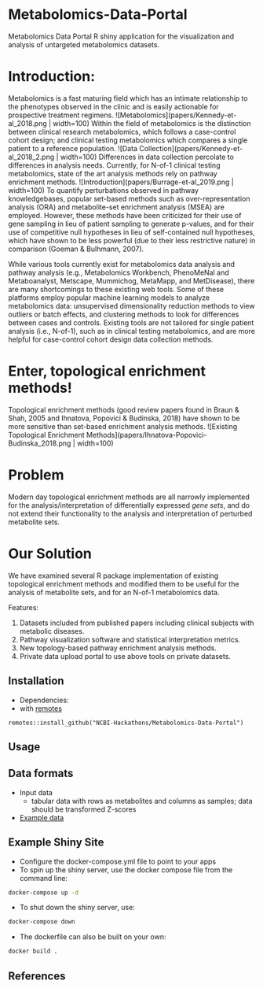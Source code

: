 # Metabolomics-Data-Portal
Metabolomics Data Portal R shiny application for the visualization and analysis of untargeted metabolomics datasets.

# Introduction:
Metabolomics is a fast maturing field which has an intimate relationship to the phenotypes observed in the clinic and is easily actionable for prospective treatment regimens. 
![Metabolomics](papers/Kennedy-et-al_2018.png | width=100)
Within the field of metabolomics is the distinction between clinical research metabolomics, which follows a case-control cohort design; and clinical testing metabolomics which compares a single patient to a reference population.
![Data Collection](papers/Kennedy-et-al_2018_2.png | width=100)
Differences in data collection percolate to differences in analysis needs. Currently, for N-of-1 clinical testing metabolomics, state of the art analysis methods rely on pathway enrichment methods.
![Introduction](papers/Burrage-et-al_2019.png | width=100)
To quantify perturbations observed in pathway knowledgebases, popular set-based methods such as over-representation analysis (ORA) and metabolite-set enrichment analysis (MSEA) are employed. However, these methods have been criticized for their use of gene sampling in lieu of patient sampling to generate p-values, and for their use of competitive null hypotheses in lieu of self-contained null hypotheses, which have shown to be less powerful (due to their less restrictive nature) in comparison (Goeman & Bulhmann, 2007). 

While various tools currently exist for metabolomics data analysis and pathway analysis (e.g., Metabolomics Workbench, PhenoMeNal and Metaboanalyst, Metscape, Mummichog, MetaMapp, and MetDisease), there are many shortcomings to these existing web tools. Some of these platforms employ popular machine learning models to analyze metabolomics data: unsupervised dimensionality reduction methods to view outliers or batch effects, and clustering methods to look for differences between cases and controls. Existing tools are not tailored for single patient analysis (i.e., N-of-1), such as in clinical testing metabolomics, and are more helpful for case-control cohort design data collection methods.

# Enter, topological enrichment methods!
Topological enrichment methods (good review papers found in Braun & Shah, 2005 and Ihnatova, Popovici & Budinska, 2018) have shown to be more sensitive than set-based enrichment analysis methods.
![Existing Topological Enrichment Methods](papers/Ihnatova-Popovici-Budinska_2018.png | width=100)

# Problem
Modern day topological enrichment methods are all narrowly implemented for the analysis/interpretation of differentially expressed *gene sets*, and do not extend their functionality to the analysis and interpretation of perturbed metabolite sets.

# Our Solution
We have examined several R package implementation of existing topological enrichment methods and modified them to be useful for the analysis of metabolite sets, and for an N-of-1 metabolomics data.



Features:
1. Datasets included from published papers including clinical subjects with metabolic diseases.
2. Pathway visualization software and statistical interpretation metrics.
3. New topology-based pathway enrichment analysis methods.
4. Private data upload portal to use above tools on private datasets.

## Installation
- Dependencies:
- with [remotes](https://cran.r-project.org/web/packages/remotes/index.html)
```{r}
remotes::install_github("NCBI-Hackathons/Metabolomics-Data-Portal")
```

## Usage

## Data formats
- Input data
  - tabular data with rows as metabolites and columns as samples; data should be transformed Z-scores
- [Example data](https://github.com/NCBI-Hackathons/Metabolomics-Data-Portal/tree/master/data)



## Example Shiny Site
- Configure the docker-compose.yml file to point to your apps
- To spin up the shiny server, use the docker compose file from the command line:
```bash
docker-compose up -d
```
- To shut down the shiny server, use:
```bash
docker-compose down
```
- The dockerfile can also be built on your own:
```bash
docker build .
```

## References

